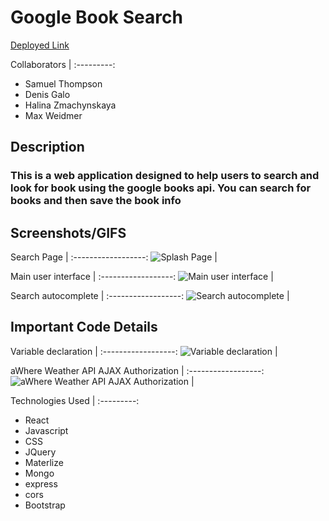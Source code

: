 # Google Book Search

[Deployed Link]()

Collaborators |
:---------:
* Samuel Thompson
* Denis Galo
* Halina Zmachynskaya
* Max Weidmer

## Description
### This is a web application designed to help users to search and look for book using the google books api. You can search for books and then save the book info 

### 

## Screenshots/GIFS

Search Page |
:------------------:
![Splash Page]() |

Main user interface |
:------------------:
![Main user interface](https://github.com/ehager77/what2grow/blob/master/images/main.JPG) |

Search autocomplete |
:------------------:
![Search autocomplete](https://github.com/ehager77/what2grow/blob/master/images/auto.gif) |

## Important Code Details

Variable declaration |
:------------------:
![Variable declaration](https://github.com/ehager77/what2grow/blob/master/images/variables.JPG) |

aWhere Weather API AJAX Authorization |
:------------------:
![aWhere Weather API AJAX Authorization](https://github.com/ehager77/what2grow/blob/master/images/ajax.JPG) |




Technologies Used |
:---------:
* React
* Javascript
* CSS
* JQuery
* Materlize
* Mongo
* express
* cors
* Bootstrap